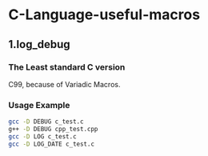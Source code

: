 # C-Language-useful-macros

## 1.log_debug
### The Least standard C version
C99, because of Variadic Macros.

### Usage Example
``` bash
gcc -D DEBUG c_test.c
g++ -D DEBUG cpp_test.cpp
gcc -D LOG c_test.c
gcc -D LOG_DATE c_test.c
```

